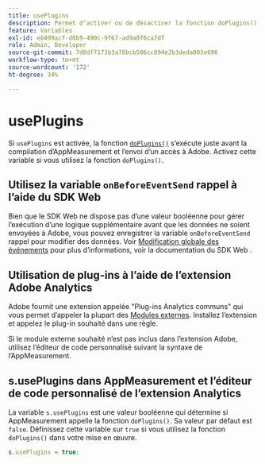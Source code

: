 ```yaml
---
title: usePlugins
description: Permet d’activer ou de désactiver la fonction doPlugins().
feature: Variables
exl-id: e8499acf-d8b9-490c-9f67-ad9a8f6ca7df
role: Admin, Developer
source-git-commit: 7d8df7173b3a78bcb506cc894e2b3deda003e696
workflow-type: tm+mt
source-wordcount: '172'
ht-degree: 34%

---
```


# usePlugins

Si `usePlugins` est activée, la fonction [`doPlugins()`](../functions/doplugins.md) s’exécute juste avant la compilation d’AppMeasurement et l’envoi d’un accès à Adobe. Activez cette variable si vous utilisez la fonction `doPlugins()`.

## Utilisez la variable `onBeforeEventSend` rappel à l’aide du SDK Web

Bien que le SDK Web ne dispose pas d’une valeur booléenne pour gérer l’exécution d’une logique supplémentaire avant que les données ne soient envoyées à Adobe, vous pouvez enregistrer la variable `onBeforeEventSend` rappel pour modifier des données. Voir [Modification globale des événements](https://experienceleague.adobe.com/docs/experience-platform/edge/fundamentals/tracking-events.html#modifying-events-globally) pour plus d’informations, voir la documentation du SDK Web .

## Utilisation de plug-ins à l’aide de l’extension Adobe Analytics

Adobe fournit une extension appelée &quot;Plug-ins Analytics communs&quot; qui vous permet d’appeler la plupart des [Modules externes](../plugins/impl-plugins.md). Installez l’extension et appelez le plug-in souhaité dans une règle.

Si le module externe souhaité n’est pas inclus dans l’extension Adobe, utilisez l’éditeur de code personnalisé suivant la syntaxe de l’AppMeasurement.

## s.usePlugins dans AppMeasurement et l’éditeur de code personnalisé de l’extension Analytics

La variable `s.usePlugins` est une valeur booléenne qui détermine si AppMeasurement appelle la fonction `doPlugins()`. Sa valeur par défaut est `false`. Définissez cette variable sur `true` si vous utilisez la fonction `doPlugins()` dans votre mise en œuvre.

```js
s.usePlugins = true;
```
